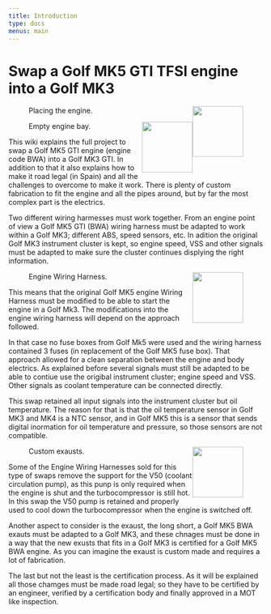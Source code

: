 ```yaml
---
title: Introduction
type: docs
menus: main
---
```

<style>
img {
    width: 100px;
    float: right;
    /* margin: 25px 0px 25px 25px; */
}
</style>

# Swap a Golf MK5 GTI TFSI engine into a Golf MK3

<figure><img src="/images/intro-engine-placement.jpg" class="thumb-img"><figcaption>Placing the engine.</figcaption></figure>
<figure><img src="/images/intro-empty-engine-bay.jpg" class="thumb-img"><figcaption>Empty engine bay.</figcaption></figure>

This wiki explains the full project to swap a Golf MK5 GTI engine (engine code BWA) into a Golf MK3 GTI. In addition to that it also explains how to make it road legal (in Spain) and all the challenges to overcome to make it work.
There is plenty of custom fabrication to fit the engine and all the pipes around, but by far the most complex part is the electrics.

Two different wiring harmesses must work together. From an engine point of view a Golf MK5 GTI (BWA) wiring harness must be adapted to work within a Golf MK3; different ABS, speed sensors, etc. In adition the original Golf MK3 instrument cluster is kept, so engine speed, VSS and other signals must be adapted to make sure the cluster continues displying the right information.

<figure><img src="/images/intro-engine-wiring.jpg" class="thumb-img"><figcaption>Engine Wiring Harness.</figcaption></figure>

This means that the original Golf MK5 engine Wiring Harness must be modified to be able to start the engine in a Golf Mk3. The modifications into the engine wiring harness will depend on the approach followed. 

In that case no fuse boxes from Golf Mk5 were used and the wiring harness contained 3 fuses (in replacement of the Golf MK5 fuse box). That approach allowed for a clean separation between the engine and body electrics. As explained before several signals must still be adapted to be able to contiue use the origibal instrument cluster; engine speed and VSS. Other signals as coolant temperature can be connected directly.

This swap retained all input signals into the instrument cluster but oil temperature. The reason for that is that the oil temperature sensor in Golf MK3 and MK4 is a NTC sensor, and in Golf MK5 this is a sensor that sends digital inormation for oil temperature and pressure, so those sensors are not compatible.
<figure><img src="/images/intro-custom-exaust.jpg" class="thumb-img"><figcaption>Custom exausts.</figcaption></figure>
Some of the Engine Wiring Harnesses sold for this type of swaps remove the support for the V50 (coolant circulation pump), as this punp is only required when the engine is shut and the turbocompressor is still hot. In this swap the V50 pump is retained and properly used to cool down the turbocompressor when the engine is switched off.

Another aspect to consider is the exaust, the long short, a Golf MK5 BWA exauts must be adapted to a Golf MK3, and these chnages must be done in a way that the new exusts that fits in a Golf MK3 is certified for a Golf MK5 BWA engine. As you can imagine the exaust is custom made and requires a lot of fabrication.

The last but not the least is the certification process. As it will be explained all those chamges must be made road legal; so they have to be certified by an engineer, verified by a certification body and finally approved in a MOT like inspection.


